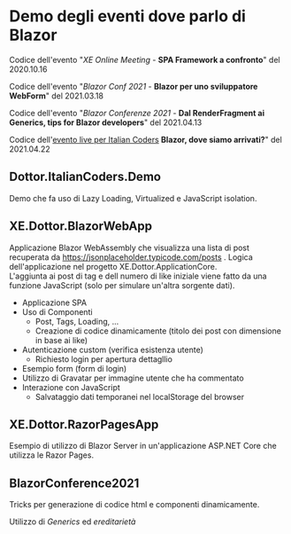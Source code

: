 # Demo degli eventi dove parlo di Blazor

Codice dell'evento "*XE Online Meeting* - **SPA Framework a confronto**" del 2020.10.16

Codice dell'evento "*Blazor Conf 2021* - **Blazor per uno sviluppatore WebForm**" del 2021.03.18

Codice dell'evento "*Blazor Conferenze 2021* - **Dal RenderFragment ai Generics, tips for Blazor developers**" del 2021.04.13

Codice dell'[evento live per Italian Coders](https://youtu.be/E6Lq1k-ddaw) **Blazor, dove siamo arrivati?**"  del 2021.04.22

## Dottor.ItalianCoders.Demo

Demo che fa uso di Lazy Loading, Virtualized e JavaScript isolation.

## XE.Dottor.BlazorWebApp

Applicazione Blazor WebAssembly che visualizza una lista di post recuperata da https://jsonplaceholder.typicode.com/posts .
Logica dell'applicazione nel progetto XE.Dottor.ApplicationCore.<br>
L'aggiunta ai post di tag e dell numero di like iniziale viene fatto da una funzione JavaScript (solo per simulare un'altra sorgente dati).

- Applicazione SPA
- Uso di Componenti
  - Post, Tags, Loading, ...
  - Creazione di codice dinamicamente (titolo dei post con dimensione in base ai like)
- Autenticazione custom (verifica esistenza utente)
  - Richiesto login per apertura dettagllio
- Esempio form (form di login)
- Utilizzo di Gravatar per immagine utente che ha commentato
- Interazione con JavaScript
  - Salvataggio dati temporanei nel localStorage del browser

## XE.Dottor.RazorPagesApp

Esempio di utilizzo di Blazor Server in un'applicazione ASP.NET Core che utilizza le Razor Pages.

## BlazorConference2021

Tricks per generazione di codice html e componenti dinamicamente.

Utilizzo di *Generics* ed *ereditarietà*

